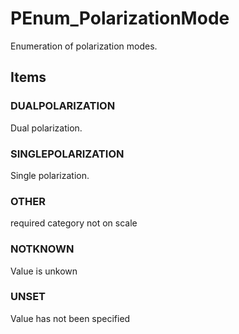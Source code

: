 # PEnum_PolarizationMode

Enumeration of polarization modes.<!-- end of definition -->

## Items

### DUALPOLARIZATION
Dual polarization.

### SINGLEPOLARIZATION
Single polarization.

### OTHER
required category not on scale

### NOTKNOWN
Value is unkown

### UNSET
Value has not been specified
